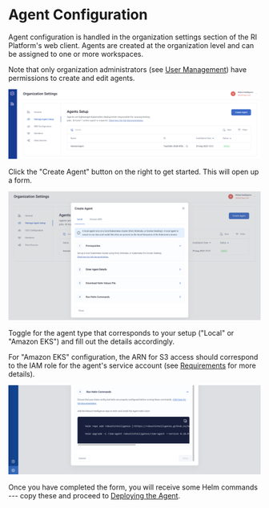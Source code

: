 # Agent Configuration

Agent configuration is handled in the organization settings section of the RI Platform's web client. Agents are created at the organization level and can be assigned to one or more workspaces.

Note that only organization administrators (see [User Management](/for_admins/users.md)) have permissions to create and edit agents.

<img src="../../_static/agent-configuration-1.png" />

Click the "Create Agent" button on the right to get started. This will open up a form.

<img src="../../_static/agent-configuration-2.png" />

Toggle for the agent type that corresponds to your setup ("Local" or "Amazon EKS") and fill out the details accordingly.

For "Amazon EKS" configuration, the ARN for S3 access should correspond to the IAM role for the agent's service account (see [Requirements](requirements.md) for more details).

<img src="../../_static/agent-configuration-3.png" />

Once you have completed the form, you will receive some Helm commands --- copy these and proceed to [Deploying the Agent](deployment.md).

